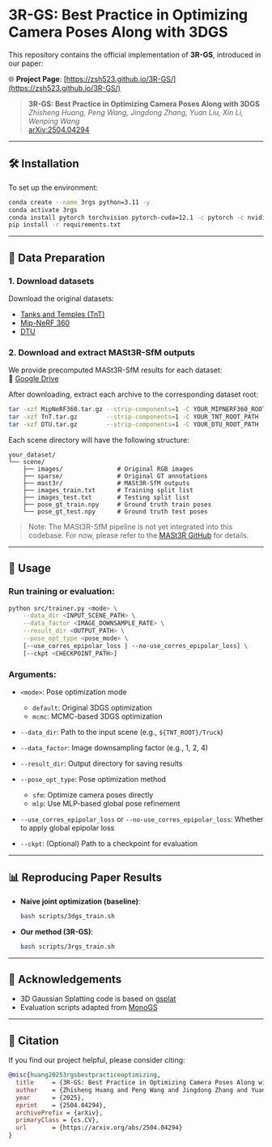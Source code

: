 # 3R-GS: Best Practice in Optimizing Camera Poses Along with 3DGS

This repository contains the official implementation of **3R-GS**, introduced in our paper:

🌐 **Project Page**: [https://zsh523.github.io/3R-GS/](https://zsh523.github.io/3R-GS/)


> **3R-GS: Best Practice in Optimizing Camera Poses Along with 3DGS**  
> *Zhisheng Huang, Peng Wang, Jingdong Zhang, Yuan Liu, Xin Li, Wenping Wang*  
> [arXiv:2504.04294](https://arxiv.org/abs/2504.04294)

---

## 🛠 Installation

To set up the environment:

```bash
conda create --name 3rgs python=3.11 -y
conda activate 3rgs
conda install pytorch torchvision pytorch-cuda=12.1 -c pytorch -c nvidia -y
pip install -r requirements.txt
```

---

## 📁 Data Preparation

### 1. Download datasets

Download the original datasets:

- [Tanks and Temples (TnT)](https://www.tanksandtemples.org/download/)
- [Mip-NeRF 360](https://jonbarron.info/mipnerf360/)
- [DTU](https://drive.google.com/drive/folders/1SJFgt8qhQomHX55Q4xSvYE2C6-8tFll9)

### 2. Download and extract MASt3R-SfM outputs

We provide precomputed MASt3R-SfM results for each dataset:  
📁 [Google Drive](https://drive.google.com/drive/u/1/folders/1N4KSjWbp5xFhOVZQZ16_UbL60_1Sni9g)

After downloading, extract each archive to the corresponding dataset root:

```bash
tar -xzf MipNeRF360.tar.gz --strip-components=1 -C YOUR_MIPNERF360_ROOT_PATH
tar -xzf TnT.tar.gz        --strip-components=1 -C YOUR_TNT_ROOT_PATH
tar -xzf DTU.tar.gz        --strip-components=1 -C YOUR_DTU_ROOT_PATH
```

Each scene directory will have the following structure:

```
your_dataset/
└── scene/
    ├── images/               # Original RGB images
    ├── sparse/               # Original GT annotations
    ├── mast3r/               # MASt3R-SfM outputs
    ├── images_train.txt      # Training split list
    ├── images_test.txt       # Testing split list
    ├── pose_gt_train.npy     # Ground truth train poses
    └── pose_gt_test.npy      # Ground truth test poses
```

> Note: The MASt3R-SfM pipeline is not yet integrated into this codebase. For now, please refer to the [MASt3R GitHub](https://github.com/naver/mast3r/tree/mast3r_sfm) for details.

---

## 🚀 Usage

### Run training or evaluation:

```bash
python src/trainer.py <mode> \
    --data_dir <INPUT_SCENE_PATH> \
    --data_factor <IMAGE_DOWNSAMPLE_RATE> \
    --result_dir <OUTPUT_PATH> \
    --pose_opt_type <pose_mode> \
    [--use_corres_epipolar_loss | --no-use_corres_epipolar_loss] \
    [--ckpt <CHECKPOINT_PATH>]
```

### Arguments:

- `<mode>`: Pose optimization mode
  - `default`: Original 3DGS optimization
  - `mcmc`: MCMC-based 3DGS optimization

- `--data_dir`: Path to the input scene (e.g., `${TNT_ROOT}/Truck`)
- `--data_factor`: Image downsampling factor (e.g., 1, 2, 4)
- `--result_dir`: Output directory for saving results
- `--pose_opt_type`: Pose optimization method
  - `sfm`: Optimize camera poses directly
  - `mlp`: Use MLP-based global pose refinement
- `--use_corres_epipolar_loss` or `--no-use_corres_epipolar_loss`: Whether to apply global epipolar loss
- `--ckpt`: (Optional) Path to a checkpoint for evaluation

---

## 📊 Reproducing Paper Results

- **Naive joint optimization (baseline)**:
  ```bash
  bash scripts/3dgs_train.sh
  ```

- **Our method (3R-GS)**:
  ```bash
  bash scripts/3rgs_train.sh
  ```

---

## 🙏 Acknowledgements

- 3D Gaussian Splatting code is based on [gsplat](https://github.com/nerfstudio-project/gsplat)
- Evaluation scripts adapted from [MonoGS](https://github.com/muskie82/MonoGS)

---

## 📖 Citation

If you find our project helpful, please consider citing:

```bibtex
@misc{huang20253rgsbestpracticeoptimizing,
  title     = {3R-GS: Best Practice in Optimizing Camera Poses Along with 3DGS},
  author    = {Zhisheng Huang and Peng Wang and Jingdong Zhang and Yuan Liu and Xin Li and Wenping Wang},
  year      = {2025},
  eprint    = {2504.04294},
  archivePrefix = {arXiv},
  primaryClass = {cs.CV},
  url       = {https://arxiv.org/abs/2504.04294}
}
```
